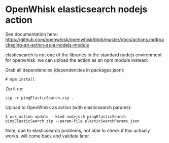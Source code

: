 # OpenWhisk elasticsearch nodejs action

See documentation here:
https://github.com/openwhisk/openwhisk/blob/master/docs/actions.md#packaging-an-action-as-a-nodejs-module

elasticsearch is not one of the libraries in the standard nodejs environment for openwhisk.  we can upload the action as an
npm module instead:

Grab all dependencies (dependencies in packages.json):
```
# npm install
```

Zip it up:
```
zip -r pingElasticSearch.zip .
```

Upload to OpenWhisk as action (with elasticsearch params):
```
$ wsk action update --kind nodejs:6 pingElasticSearch pingElasticSearch.zip --param-file elasticSearchParams.json 
```

Note, due to elasticsearch problems, not able to check if this actually works.  will come back and validate later.
